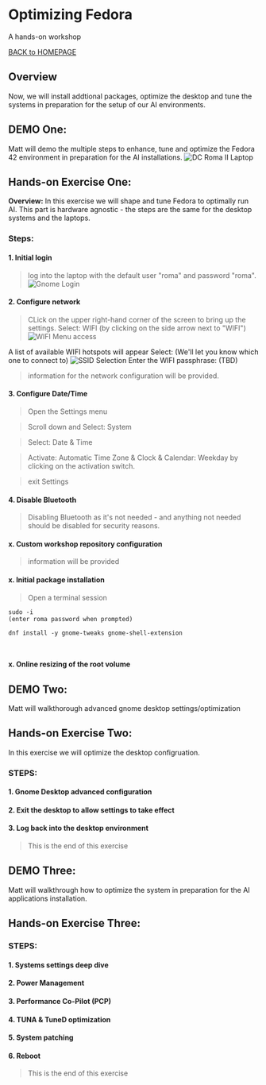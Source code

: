 ﻿# Optimizing Fedora
A hands-on workshop

[BACK to HOMEPAGE](https://github.com/mattstonge/riscv_summit_devdays_fedora_AI_workshop/blob/main/README.md)



## Overview
Now, we will install addtional packages, optimize the desktop and tune the systems in preparation for the setup of our AI environments.

## DEMO One: 
Matt will demo the multiple steps to enhance, tune and optimize the Fedora 42 environment in preparation for the AI installations.
![DC Roma II Laptop](https://github.com/mattstonge/riscv_summit_devdays_fedora_AI_workshop/blob/main/images/lab1-start.jpg)

## Hands-on Exercise One:
**Overview:**  In this exercise we will shape and tune Fedora to optimally run AI. This part is hardware agnostic - the steps are the same for the desktop systems and the laptops.

### Steps: 

#### 1. Initial login
> log into the laptop with the default user "roma" and password "roma".
![Gnome Login](https://github.com/mattstonge/riscv_summit_devdays_fedora_AI_workshop/blob/main/images/lab2-gnome-login.jpg)


#### 2. Configure network
> CLick on the upper right-hand corner of the screen to bring up the settings.
Select: WIFI (by clicking on the side arrow next to "WIFI")
![WIFI Menu access](https://github.com/mattstonge/riscv_summit_devdays_fedora_AI_workshop/blob/main/images/lab2-WIFI1.png)

A list of available WIFI hotspots will appear
Select: (We'll let you know which one to connect to)
![SSID Selection](https://github.com/mattstonge/riscv_summit_devdays_fedora_AI_workshop/blob/main/images/lab2-WIFI2.png)
Enter the WIFI passphrase: (TBD)
> information for the network configuration will be provided.

#### 3. Configure Date/Time
> Open the Settings menu

> Scroll down and Select: System


> Select: Date & Time


> Activate: Automatic Time Zone & Clock & Calendar: Weekday by clicking on the activation switch.


> exit Settings

#### 4. Disable Bluetooth
> Disabling Bluetooth as it's not needed - and anything not needed should be disabled for security reasons.

#### x. Custom workshop repository configuration
> information will be provided


#### x. Initial package installation
> Open a terminal session
``` 
sudo -i
(enter roma password when prompted)

dnf install -y gnome-tweaks gnome-shell-extension



```

#### x. Online resizing of the root volume


## DEMO Two:
Matt will walkthorough advanced gnome desktop settings/optimization


## Hands-on Exercise Two:
In this exercise we will optimize the desktop configruation.

### STEPS:

#### 1. Gnome Desktop advanced configuration


#### 2. Exit the desktop to allow settings to take effect


#### 3. Log back into the desktop environment
> This is the end of this exercise


## DEMO Three:
Matt will walkthrough how to optimize the system in preparation for the AI applications installation.

## Hands-on Exercise Three:

### STEPS: 

#### 1. Systems settings deep dive


#### 2. Power Management


#### 3. Performance Co-Pilot (PCP) 


#### 4. TUNA & TuneD optimization


#### 5. System patching


#### 6. Reboot
> This is the end of this exercise


